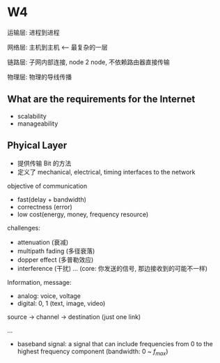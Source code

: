 # W4

运输层: 进程到进程

网络层: 主机到主机 <-- 最复杂的一层

链路层: 子网内部连接, node 2 node, 不依赖路由器直接传输

物理层: 物理的导线传播

## What are the requirements for the Internet

- scalability
- manageability

## Phyical Layer

- 提供传输 Bit 的方法
- 定义了 mechanical, electrical, timing interfaces to the network

objective of communication

- fast(delay + bandwidth)
- correctness (error)
- low cost(energy, money, frequency resource)

challenges:

- attenuation (衰减)
- multipath fading (多径衰落)
- dopper effect (多普勒效应)
- interference (干扰)
...
(core: 你发送的信号, 那边接收到的可能不一样)

Information, message:

- analog: voice, voltage
- digital: 0, 1 (text, image, video)

source -> channel -> destination (just one link)

...

- baseband signal: a signal that can include frequencies from 0 to the highest frequency component (bandwidth: $0$ ~ $f_{max}$)
